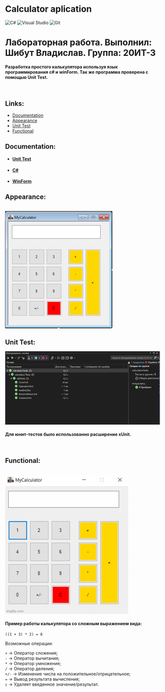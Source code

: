 # Calculator aplication
![C#](https://img.shields.io/badge/c%23-%23239120.svg?style=for-the-badge&logo=c-sharp&logoColor=white)
![Visual Studio](https://img.shields.io/badge/Visual%20Studio-5C2D91.svg?style=for-the-badge&logo=visual-studio&logoColor=white)
![Git](https://img.shields.io/badge/git-%23F05033.svg?style=for-the-badge&logo=git&logoColor=white)
 <br>
# Лабораторная работа. Выполнил: **Шибут Владислав**. Группа: 20ИТ-3

<h4>Разработка простого калькулятора используя язык программирования c# и winForm. Так же программа проверена с помощью Unit Test.</h4>
<br>

## Links:

* [Documentation](#documentation)
* [Appearance](#appearance)
* [Unit Test](#unit-test-1)
* [Functional](#functional)

## Documentation:

* #### [Unit Test](https://learn.microsoft.com/en-us/visualstudio/test/unit-test-basics?view=vs-2022)
* #### [C#](https://learn.microsoft.com/en-us/dotnet/csharp/)
* #### [WinForm](https://learn.microsoft.com/en-us/dotnet/desktop/winforms/?view=netdesktop-6.0)


## Appearance:

<br>
<img src="https://raw.githubusercontent.com/grall777/calculatorWinFormLab1Update/master/photo.PNG" alt="https://raw.githubusercontent.com/grall777/calculatorWinFormLab1Update/master/photo.PNG">
<br>

## Unit Test:

<img src="https://raw.githubusercontent.com/grall777/calculatorWinFormLab1Update/master/unitTestsPhoto.PNG" alt="https://raw.githubusercontent.com/grall777/calculatorWinFormLab1Update/master/unitTestsPhoto.PNG">
<h4>Для юнит-тестов было использованно расширение xUnit.</h4>
<br>

## Functional:

<br>
<img src="https://raw.githubusercontent.com/grall777/calculatorWinFormLab1Update/master/6xg8s2.gif" alt="https://raw.githubusercontent.com/grall777/calculatorWinFormLab1Update/master/6xg8s2.gif">
<h4>Пример работы калькулятора со сложным выражением вида:</h4>

```
((1 + 3) * 2) = 8
```
Возможные операции: 

`+` -> Оператор сложения; <br>
`-` -> Оператор вычитания; <br>
`*` -> Оператор умножения; <br>
`/` -> Оператор деления; <br>
`+/-` -> Изменение числа на положительное/отрицательное; <br>
`=` -> Вывод результата вычисления; <br>
`с` -> Удаляет введенное значение/результат.

